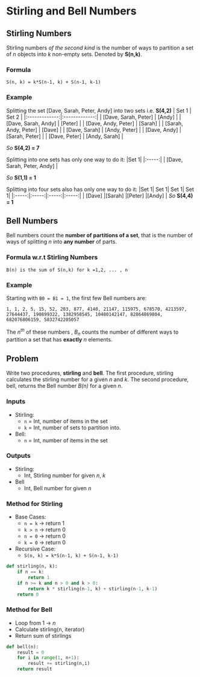 # Stirling and Bell Numbers
## Stirling Numbers
Stirling numbers *of the second kind* is the number of ways to partition a set of *n* objects into *k* non-empty sets. Denoted by **S(n,k)**.
### Formula
`S(n, k) = k*S(n-1, k) + S(n-1, k-1)`
### Example
Splitting the set [Dave, Sarah, Peter, Andy] into two sets i.e. **S(4,2)**
| Set 1      | Set 2           | 
|:-------------:|:-------------:|
| [Dave, Sarah, Peter] | [Andy] |
| [Dave, Sarah, Andy] | [Peter] |
| [Dave, Andy, Peter] | [Sarah] |
| [Sarah, Andy, Peter] | [Dave] |
| [Dave, Sarah]  | [Andy, Peter] |
| [Dave, Andy] | [Sarah, Peter] |
| [Dave, Peter] | [Andy, Sarah] |

*So* **S(4,2) = 7**

Splitting into one sets has only one way to do it:
|Set 1|
|:-----:|
| [Dave, Sarah, Peter, Andy] |

*So* **S(1,1) = 1**

Splitting into four sets also has only one way to do it:
|Set 1| Set 1| Set 1| Set 1|
|:-----:|:-----:|:-----:|:-----:|
| [Dave] |[Sarah] |[Peter] |[Andy] |
*So* **S(4,4) = 1**

## Bell Numbers
Bell numbers count the **number of partitions of a set**, that is the number of ways of splitting *n* into **any number** of parts.

### Formula w.r.t Stirling Numbers
`B(n) is the sum of S(n,k) for k =1,2, ... , n`
### Example
Starting with `B0 = B1 = 1`, the first few Bell numbers are:

```
1, 1, 2, 5, 15, 52, 203, 877, 4140, 21147, 115975, 678570, 4213597, 27644437, 190899322, 1382958545, 10480142147, 82864869804, 682076806159, 5832742205057
```
The *n<sup>th</sup>* of these numbers , *B<sub>n</sub>* counts the number of different ways to partition a set that has **exactly** *n* elements. 

## Problem
Write two procedures, **stirling** and **bell**. The first procedure, stirling 
calculates the stirling number for a given *n* and *k*. The second procedure, bell, returns the Bell number *B(n)* for a given *n*.

### Inputs
* Stirling:
    * `n` = Int, number of items in the set
    * `k` = Int, number of sets to partition into.
* Bell:
    * `n` = Int, number of items in the set

### Outputs
* Stirling:
    * Int, Stirling number for given *n*, *k*
* Bell
    * Int, Bell number for given *n*

### Method for Stirling
* Base Cases:
    * `n = k` -> return 1
    * `k > n` -> return 0
    * `n = 0` -> return 0
    * `k = 0` -> return 0
* Recursive Case:
    * `S(n, k) = k*S(n-1, k) + S(n-1, k-1)`

```python
def stirling(n, k):
    if n == k:
        return 1
    if n >= k and n > 0 and k > 0:
        return k * stirling(n-1, k) + stirling(n-1, k-1)
    return 0
```

### Method for Bell
* Loop from 1 -> *n* 
* Calculate stirling(n, iterator)
* Return sum of stirlings

```python
def bell(n):
    result = 0
    for i in range(1, n+1):
        result += stirling(n,i)
    return result
```